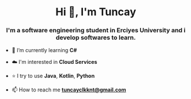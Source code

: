<h1 align="center">Hi 👋, I'm Tuncay</h1>
<h3 align="center">I'm a software engineering student in Erciyes University and i develop softwares to learn.</h3>

- 🌱 I’m currently learning **C#**
- ☁️ I'm interested in **Cloud Services**
- ⭐ I try to use **Java**, **Kotlin**, **Python**

- 📫 How to reach me **tuncayclkknt@gmail.com**

